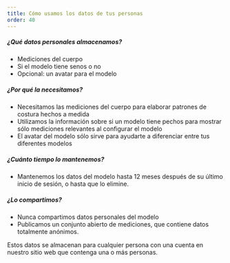 ```yaml
---
title: Cómo usamos los datos de tus personas
order: 40
---
```


##### ¿Qué datos personales almacenamos?

- Mediciones del cuerpo
- Si el modelo tiene senos o no
- Opcional: un avatar para el modelo

##### ¿Por qué la necesitamos?

- Necesitamos las mediciones del cuerpo para elaborar patrones de costura hechos a medida
- Utilizamos la información sobre si un modelo tiene pechos para mostrar sólo mediciones relevantes al configurar el modelo
- El avatar del modelo sólo sirve para ayudarte a diferenciar entre tus diferentes modelos

##### ¿Cuánto tiempo lo mantenemos?

- Mantenemos los datos del modelo hasta 12 meses después de su último inicio de sesión, o hasta que lo elimine.

##### ¿Lo compartimos?

- Nunca compartimos datos personales del modelo
- Publicamos un conjunto abierto de mediciones, que contiene datos totalmente anónimos.

<Note>
Estos datos se almacenan para cualquier persona con una cuenta en nuestro sitio web que contenga una o más personas.
</Note>
